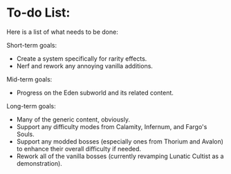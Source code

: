 # To-do List:

Here is a list of what needs to be done:

Short-term goals:
- Create a system specifically for rarity effects.
- Nerf and rework any annoying vanilla additions.

Mid-term goals:
- Progress on the Eden subworld and its related content.

Long-term goals:
- Many of the generic content, obviously.
- Support any difficulty modes from Calamity, Infernum, and Fargo's Souls.
- Support any modded bosses (especially ones from Thorium and Avalon) to enhance their overall difficulty if needed.
- Rework all of the vanilla bosses (currently revamping Lunatic Cultist as a demonstration).